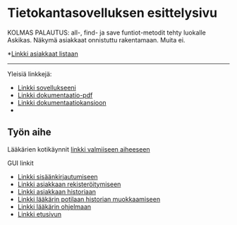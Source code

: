 # Tietokantasovelluksen esittelysivu

KOLMAS PALAUTUS:
all-, find- ja save funtiot-metodit tehty luokalle Askikas.
Näkymä asiakkaat onnistuttu rakentamaan. Muita ei.

*[Linkki asiakkaat listaan](https://pparmann.users.cs.helsinki.fi/kotilaakari/asiakaat)
 
-------------------------------------------------------------------------------------

Yleisiä linkkejä:

* [Linkki sovellukseeni](https://pparmann.users.cs.helsinki.fi/kotilaakari/)
* [Linkki dokumentaatio-pdf](https://github.com/pparm/Tsoha-Bootstrap/blob/master/doc/dokumentaatio.pdf)
* [Linkki dokumentaatiokansioon](https://github.com/pparm/Tsoha-Bootstrap/blob/master/doc/)
* 


## Työn aihe

Lääkärien kotikäynnit [linkki valmiiseen aiheeseen](http://advancedkittenry.github.io/suunnittelu_ja_tyoymparisto/aiheet/Laakarin_kotikaynnit.html) 

GUI linkit

* [Linkki sisäänkirjautumiseen](http://pparmann.users.cs.helsinki.fi/kotilaakari/kirjautuminen)
* [Linkki asiakkaan rekisteröitymiseen](http://pparmann.users.cs.helsinki.fi/kotilaakari/rekisteroituminen)
* [Linkki asiakkaan historiaan](http://pparmann.users.cs.helsinki.fi/kotilaakari/potilaan_historia)
* [Linkki lääkärin potilaan historian muokkaamiseen](http://pparmann.users.cs.helsinki.fi/kotilaakari/potilaan_historia_muokkaus)
* [Linkki lääkärin ohjelmaan](http://pparmann.users.cs.helsinki.fi/kotilaakari/laakarin_ohjelma)
* [Linkki etusivun](http://pparmann.users.cs.helsinki.fi/kotilaakari/)
